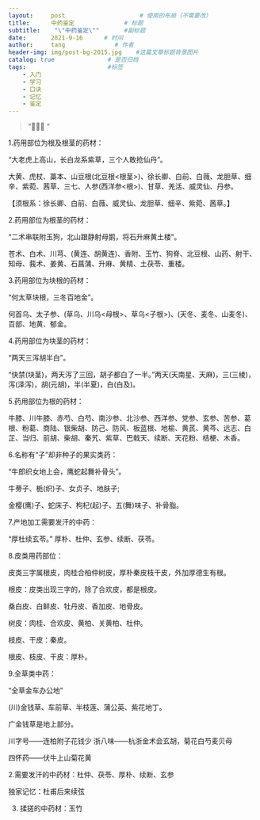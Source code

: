 ```yaml
---
layout:     post                     # 使用的布局（不需要改）
title:      中药鉴定              # 标题 
subtitle:    "\"中药鉴定\""       #副标题
date:       2021-9-16      # 时间
author:     tang              # 作者
header-img: img/post-bg-2015.jpg    #这篇文章标题背景图片
catalog: true               # 是否归档
tags:                       #标签
    - 入门
    - 学习
    - 口诀
    - 记忆
    - 鉴定
---
```


> “🙉🙉🙉 ”






1.药用部位为根及根茎的药材：

“大老虎上高山，长白龙系紫草，三个人敢抢仙丹”。

大黄、虎杖、藁本、山豆根(北豆根<根茎>)、徐长卿、白前、白薇、龙胆草、细辛、紫菀、茜草、三七、人参(西洋参<根>)、甘草、羌活、威灵仙、丹参。

【须根系：徐长卿、白前、白薇、威灵仙、龙胆草、细辛、紫菀、茜草。】

2.药用部位为根茎的药材：

“二术串联附玉狗，北山跟静射母鹅，将石升麻黄土楼”。

苍术、白术、川芎、(黄连、胡黄连)、香附、玉竹、狗脊、北豆根、山药、射干、知母、莪术、姜黄、石菖蒲、升麻、黄精、土茯苓、重楼。

3.药用部位为块根的药材：

“何太草块根，三冬百地金”。

何首乌、太子参、(草乌、川乌<母根>、草乌<子根>)、(天冬、麦冬、山麦冬)、百部、地黄、郁金。

4.药用部位为块茎的药材：

“两天三泻胡半白”。

“快禁(块茎)，两天泻了三回，胡子都白了一半。”两天(天南星、天麻)，三(三棱)，泻(泽泻)，胡(元胡)，半(半夏)，白(白及)。

5.药用部位为根的药材：

牛膝、川牛膝、赤芍、白芍、南沙参、北沙参、西洋参、党参、玄参、苦参、葛根、粉葛、商陆、银柴胡、防己、防风、板蓝根、地榆、黄芪、黄芩、远志、白芷、当归、前胡、柴胡、秦艽、紫草、巴戟天、续断、天花粉、桔梗、木香。

6.名称有“子”却非种子的果实类药：

“牛郎织女地上会，鹰蛇起舞补骨头”。

牛蒡子、栀(织)子、女贞子、地肤子;

金樱(鹰)子、蛇床子、枸杞(起)子、五(舞)味子、补骨脂。

7.产地加工需要发汗的中药：

“厚杜续玄苓。” 厚朴、杜仲、玄参、续断、茯苓。

8.皮类用药部位：

皮类三字属根皮，肉桂合柏仲树皮，厚朴秦皮枝干皮，外加厚德生有根。

根皮：皮类出现三字的，除了合欢皮，都是根皮。

桑白皮、白鲜皮、牡丹皮、香加皮、地骨皮。

树皮：肉桂、合欢皮、黄柏、关黄柏、杜仲。

枝皮、干皮：秦皮。

根皮、枝皮、干皮：厚朴。

9.全草类中药：

“全草金车办公地”

(川)金钱草、车前草、半枝莲、蒲公英、紫花地丁。

广金钱草是地上部分。

 

川字号——连柏附子花钱少    浙八味——杭浙金术会玄胡，菊花白芍麦贝母

四怀药——伏牛上山菊花黄

2.需要发汗的中药材：杜仲、茯苓、厚朴、续断、玄参

独家记忆：杜甫后来续弦

3. 揉搓的中药材：玉竹
  
